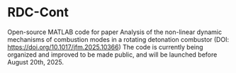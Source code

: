 # RDC-Cont
Open-source MATLAB code for paper Analysis of the non-linear dynamic mechanisms of combustion modes in a rotating detonation combustor (DOI: https://doi.org/10.1017/jfm.2025.10366)
The code is currently being organized and improved to be made public, and will be launched before August 20th, 2025.
